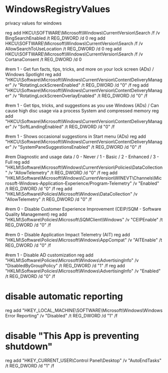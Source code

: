 # WindowsRegistryValues
 privacy values for windows




reg add HKCU\SOFTWARE\Microsoft\Windows\CurrentVersion\Search /f /v BingSearchEnabled /t REG_DWORD /d 0
reg add HKCU\SOFTWARE\Microsoft\Windows\CurrentVersion\Search /f /v AllowSearchToUseLocation /t REG_DWORD /d 0
reg add HKCU\SOFTWARE\Microsoft\Windows\CurrentVersion\Search /f /v CortanaConsent /t REG_DWORD /d 0

#rem 1 - Get fun facts, tips, tricks, and more on your lock screen (ADs) / Windows Spotlight
reg add "HKCU\Software\Microsoft\Windows\CurrentVersion\ContentDeliveryManager" /v "RotatingLockScreenEnabled" /t REG_DWORD /d "0" /f
reg add "HKCU\Software\Microsoft\Windows\CurrentVersion\ContentDeliveryManager" /v "RotatingLockScreenOverlayEnabled" /t REG_DWORD /d "0" /f

#rem 1 - Get tips, tricks, and suggestions as you use Windows (ADs) / Can cause high disc usage via a process System and compressed memory
reg add "HKCU\Software\Microsoft\Windows\CurrentVersion\ContentDeliveryManager" /v "SoftLandingEnabled" /t REG_DWORD /d "0" /f


#rem 1 - Shows occasional suggestions in Start menu (ADs)
reg add "HKCU\Software\Microsoft\Windows\CurrentVersion\ContentDeliveryManager" /v "SystemPaneSuggestionsEnabled" /t REG_DWORD /d "0" /f

#rem Diagnostic and usage data / 0 - Never / 1 - Basic / 2 - Enhanced / 3 - Full
reg add "HKLM\Software\Microsoft\Windows\CurrentVersion\Policies\DataCollection" /v "AllowTelemetry" /t REG_DWORD /d "0" /f
reg add "HKLM\Software\Microsoft\Windows\CurrentVersion\WINEVT\Channels\Microsoft-Windows-Application-Experience/Program-Telemetry" /v "Enabled" /t REG_DWORD /d "0" /f
reg add "HKLM\Software\Policies\Microsoft\Windows\DataCollection" /v "AllowTelemetry" /t REG_DWORD /d "0" /f


#rem 0 - Disable Customer Experience Improvement (CEIP/SQM - Software Quality Management)
reg add "HKLM\Software\Policies\Microsoft\SQMClient\Windows" /v "CEIPEnable" /t REG_DWORD /d "0" /f


#rem 0 - Disable Application Impact Telemetry (AIT)
reg add "HKLM\Software\Policies\Microsoft\Windows\AppCompat" /v "AITEnable" /t REG_DWORD /d "0" /f

#rem 1 - Disable AD customization
reg add "HKLM\Software\Policies\Microsoft\Windows\AdvertisingInfo" /v "DisabledByGroupPolicy" /t REG_DWORD /d "1" /f
reg add "HKLM\Software\Policies\Microsoft\Windows\AdvertisingInfo" /v "Enabled" /t REG_DWORD /d "0" /f






# disable automatic reporting
reg add "HKEY_LOCAL_MACHINE\SOFTWARE\Microsoft\Windows\Windows Error Reporting" /v "Disabled" /t REG_DWORD /d "1" /f




# disable "This App is preventing shutdown"
reg add "HKEY_CURRENT_USER\Control Panel\Desktop" /v "AutoEndTasks" /t REG_DWORD /d "1" /f

